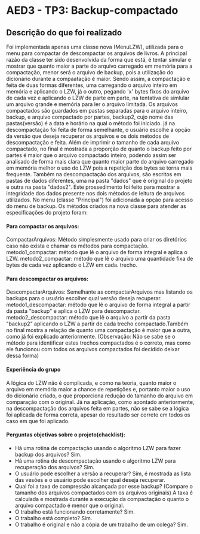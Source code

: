 # AED3 - TP3: Backup-compactado

## Descrição do que foi realizado
  Foi implementada apenas uma classe nova (MenuLZW), utilizada para o menu para compactar de descompactar os arquivos de livros. A principal razão da classe ter sido desenvolvida da forma que está, é tentar simular e mostrar que quanto maior a parte do arquivo carregado em memória para a compactação, menor será o arquivo de backup, pois a utilização do dicionário durante a compaatação é maior. Sendo assim, a compactação e feita de duas formas diferentes, uma carregando o arquivo inteiro em memória e aplicando o LZW, já o outro, pegando 'x' bytes fixos do arquivo de cada vez e aplicando o LZW de parte em parte, na tentativa de simlular um arquivo grande e memória para ler o arquivo limitada. Os arquivos compactados são guardados em pastas separadas para o arquivo inteiro, backup, e arquivo compactado por partes, backup2, cujo nome das pastas(versão) é a data e horário na qual o método foi iniciado.
  já na descompactação foi feita de forma semelhante, o usuário escolhe a opção da versão que deseja recuperar os arquivos e os dois métodos de descompactação e feita. Além de imprimir o tamanho de cada arquivo compactado, no final é mostrada a proporção de quanto o backup feito por partes é maior que o arquivo compactado inteiro, podendo assim ser analisado de forma mais clara que quanto maior parte do arquivo carregado em memória melhor o uso do LZW pois a repetição dos bytes se torna mais frequente.
  Também na descompactação dos arquivos, são escritos em pastas de dados diferentes, uma na pasta "dados" que é original do projeto e outra na pasta "dados2". Este prossedimento foi feito para mostrar a integridade dos dados presente nos dois métodos de leitura de arquivos utilizados.
  No menu (classe "Principal") foi adicionada a opção para acesso do menu de backup.
Os métodos criados na nova classe para atender as especificações do projeto foram:
#### Para compactar os arquivos:
 CompactarArquivos: Método simplesmente usado para criar os diretórios caso não exista e chamar os métodos para compactação.
 metodo1_compactar: método que lê o arquivo de forma integral e aplica o LZW.
 metodo2_compactar: método que lê o arquivo uma quantidade fixa de bytes de cada vez aplicando o LZW em cada. trecho.

#### Para descompactar os arquivos:
  DescompactarArquivos: Semelhante as compactarArquivos mas listando os backups para o usuário escolher qual versão deseja recuperar.
 metodo1_descompactar: método que lê o arquivo de forma integral a partir da pasta "backup" e aplica o LZW para descompactar.
 metodo2_descompactar: método que lê o arquivo a partir da pasta "backup2" aplicando o LZW a partir de cada trecho compactado.Também no final mostra a relação de quanto uma compactação é maior que a outra, como já foi explicado anteriormente. (Observação: Não se sabe se o método para identificar estes trechos compactados é o correto, mas como ele funcionou com todos os arquivos compactados foi decidido deixar dessa forma)

#### Experiência do grupo
  A lógica do LZW não é complicada, e como na teoria, quanto maior o arquivo em memória maior a chance de repetições e, portanto maior o uso do dicionário criado, o que proporciona redução do tamanho do arquivo em comparação com o original. Já na aplicação, como apontado anteriormente, na descompactação dos arquivos feita em partes, não se sabe se a lógica foi aplicada de forma correta, apesar do resultado ser correto em todos os caso em que foi aplicado.

#### Perguntas objetivas sobre o projeto(chacklist):

 * Há uma rotina de compactação usando o algoritmo LZW para fazer backup dos arquivos?
	Sim.
 * Há uma rotina de descompactação usando o algoritmo LZW para recuperação dos arquivos?
	Sim.
 * O usuário pode escolher a versão a recuperar?
	Sim, é mostrada as lista das vesões e o usuário pode escolher qual deseja recuperar.
 * Qual foi a taxa de compressão alcançada por esse backup? (Compare o tamanho dos arquivos compactados com os arquivos originais)
	A taxa é calculada e mostrada durante a execução da compactação o quanto o arquivo compactado é menor que o original.
 * O trabalho está funcionando corretamente?
	Sim.
 * O trabalho está completo?
	Sim.
 * O trabalho é original e não a cópia de um trabalho de um colega?
	Sim.

